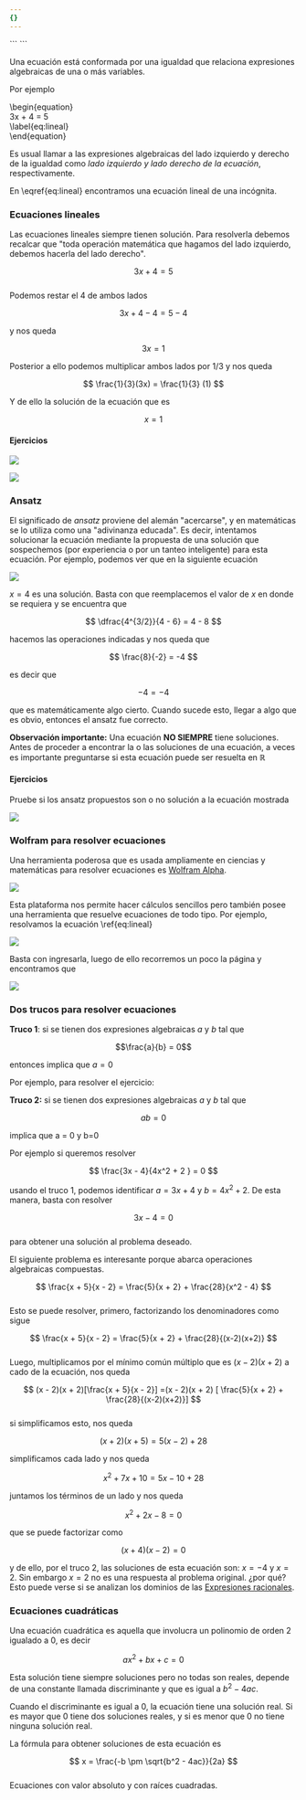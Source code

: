 ```yaml
---
{}
---
```

   
<div class="hidden-code">   
```   
<script>   
MathJax = {   
   tex: {   
    tags: 'ams'   
  },   
    chtml: {   
        scale: 1.3   
},   
    svg: {   
         scale: 1.3   
    }   
 };   
</script>   
``` </div>   
   
Una ecuación está conformada por una igualdad que relaciona expresiones algebraicas de una o más variables.   
   
Por ejemplo   
   
\begin{equation}   
   3x + 4 = 5   
   \label{eq:lineal}   
\end{equation}   
   
Es usual llamar a las expresiones algebraicas del lado izquierdo y derecho de la igualdad como *lado izquierdo y lado derecho de la ecuación*, respectivamente.   
   
En \eqref{eq:lineal} encontramos una ecuación lineal de una incógnita.   
   
### Ecuaciones lineales   
   
Las ecuaciones lineales siempre tienen solución. Para resolverla debemos recalcar que "toda operación matemática que hagamos del lado izquierdo, debemos hacerla del lado derecho".    
   
$$
3x + 4 =5
$$   
Podemos restar el 4 de ambos lados   
   
$$
3x + 4 - 4 = 5 - 4
$$   
   
y nos queda   
   
$$
3x = 1
$$   
   
Posterior a ello podemos multiplicar ambos lados por $1/3$ y nos queda   
   
$$
\frac{1}{3}(3x) = \frac{1}{3} (1)
$$   
   
Y de ello la solución de la ecuación que es   
   
$$
x = 1
$$   
#### Ejercicios   
   
![](../../images/Pasted%20image%2020231016175445.png)   
   
![](../../images/Pasted%20image%2020231016175457.png)   
   
### Ansatz    
   
El significado de *ansatz* proviene del alemán "acercarse", y en matemáticas se lo utiliza como una "adivinanza educada". Es decir, intentamos solucionar la ecuación mediante la propuesta de una solución que sospechemos (por experiencia o por un tanteo inteligente) para esta ecuación. Por ejemplo, podemos ver que en la siguiente ecuación   
   
![](../../images/Pasted%20image%2020231016175535.png)   
   
$x=4$ es una solución. Basta con que reemplacemos el valor de $x$ en donde se requiera y se encuentra que   
   
$$
\dfrac{4^{3/2}}{4 - 6} = 4 - 8 
$$   
   
hacemos las operaciones indicadas y nos queda que   
   
$$
\frac{8}{-2} = -4
$$   
   
es decir que   
   
$$ -4 = -4$$   
   
que es matemáticamente algo cierto. Cuando sucede esto, llegar a algo que es obvio, entonces el ansatz fue correcto.   
   
**Observación importante:** Una ecuación **NO SIEMPRE** tiene soluciones. Antes de proceder a encontrar la o las soluciones de una ecuación, a veces es importante preguntarse si esta ecuación puede ser resuelta en $\mathbb{R}$   
   
   
#### Ejercicios   
   
Pruebe si los ansatz propuestos son o no solución a la ecuación mostrada   
   
![](../../images/Pasted%20image%2020231016180033.png)   
   
### Wolfram para resolver ecuaciones   
   
Una herramienta poderosa que es usada ampliamente en ciencias y matemáticas para resolver ecuaciones es [Wolfram Alpha](https://www.wolframalpha.com/).     
   
![](../../images/Pasted%20image%2020231016180225.png)   
   
Esta plataforma nos permite hacer cálculos sencillos pero también posee una herramienta que resuelve ecuaciones de todo tipo. Por ejemplo, resolvamos la ecuación \ref{eq:lineal}    
   
![](../../images/Pasted%20image%2020231016180920.png)   
   
Basta con ingresarla, luego de ello recorremos un poco la página y encontramos que   
   
![](../../images/Pasted%20image%2020231016180949.png)   
   
### Dos trucos para resolver ecuaciones   
   
   
**Truco 1**: si se tienen dos expresiones algebraicas $a$ y $b$ tal que   
   
$$\frac{a}{b} = 0$$   
   
entonces implica que $a=0$   
   
Por ejemplo, para resolver el ejercicio:   
   
**Truco 2:** si se tienen dos expresiones algebraicas $a$ y $b$ tal que   
   
$$ab= 0$$   
   
implica que a = 0 y b=0   
   
Por ejemplo si queremos resolver    
   
$$
\frac{3x - 4}{4x^2 + 2 } = 0
$$   
   
usando el truco 1, podemos identificar $a=3x+4$ y $b=4x^2 + 2$. De esta manera, basta con resolver    
   
$$
3x - 4 = 0
$$   
para obtener una solución al problema deseado.    
   
El siguiente problema es interesante porque abarca operaciones algebraicas compuestas.    
   
$$
\frac{x  + 5}{x - 2} = \frac{5}{x + 2}  + \frac{28}{x^2 - 4}
$$   
Esto se puede resolver, primero, factorizando los denominadores como sigue   
   
$$
\frac{x + 5}{x - 2} = \frac{5}{x + 2} + \frac{28}{(x-2)(x+2)}
$$   
Luego, multiplicamos por el mínimo común múltiplo que es $(x-2)(x+2)$ a cado de la ecuación, nos queda   
   
$$
(x - 2)(x + 2)[\frac{x + 5}{x - 2}] =(x - 2)(x + 2) [ \frac{5}{x + 2} + \frac{28}{(x-2)(x+2)}]
$$   
si simplificamos esto, nos queda   
   
$$
(x+2)(x + 5) = 5 (x - 2) + 28
$$   
   
simplificamos cada lado y nos queda   
   
$$
x^2 + 7x + 10 = 5x - 10  + 28
$$   
   
juntamos los términos de un lado y nos queda   
   
$$
x^2 + 2x - 8 =0
$$   
   
que se puede factorizar como   
   
$$
(x + 4)(x - 2)=0
$$   
   
y de ello, por el truco 2, las soluciones de esta ecuación son: $x = -4$ y $x=2$. Sin embargo $x=2$ no es una respuesta al problema original. ¿por qué? Esto puede verse si se analizan los dominios de las [Expresiones racionales](/not_created.md).   
   
### Ecuaciones cuadráticas   
   
Una ecuación cuadrática es aquella que involucra un polinomio de orden 2 igualado a 0, es decir   
   
$$
ax^2 + bx + c = 0
$$   
   
Esta solución tiene siempre soluciones pero no todas son reales, depende de una constante llamada discriminante y que es igual a $b^2 -4ac$.    
   
Cuando el discriminante es igual a 0, la ecuación tiene una solución real. Si es mayor que 0 tiene dos soluciones reales, y si es menor que 0 no tiene ninguna solución real.   
   
La fórmula para obtener soluciones de esta ecuación es   
   
$$
x = \frac{-b \pm \sqrt{b^2 - 4ac}}{2a}
$$   
Ecuaciones con valor absoluto y con raíces cuadradas.